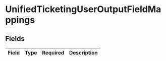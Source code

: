 # UnifiedTicketingUserOutputFieldMappings


## Fields

| Field       | Type        | Required    | Description |
| ----------- | ----------- | ----------- | ----------- |